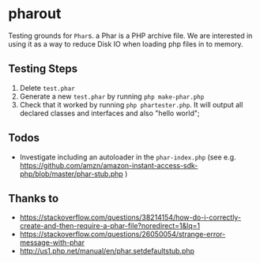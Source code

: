 # pharout
Testing grounds for `Phar`s.
a Phar is a PHP archive file. We are interested in using it as a way to reduce Disk IO when loading php files in to memory.

## Testing Steps
1. Delete `test.phar`
1. Generate a new `test.phar` by running `php make-phar.php`
1. Check that it worked by running `php phartester.php`. It will output all declared classes and interfaces and also "hello world";

## Todos
- Investigate including an autoloader in the `phar-index.php` (see e.g. https://github.com/amzn/amazon-instant-access-sdk-php/blob/master/phar-stub.php )


## Thanks to
- https://stackoverflow.com/questions/38214154/how-do-i-correctly-create-and-then-require-a-phar-file?noredirect=1&lq=1
- https://stackoverflow.com/questions/26050054/strange-error-message-with-phar
- http://us1.php.net/manual/en/phar.setdefaultstub.php
